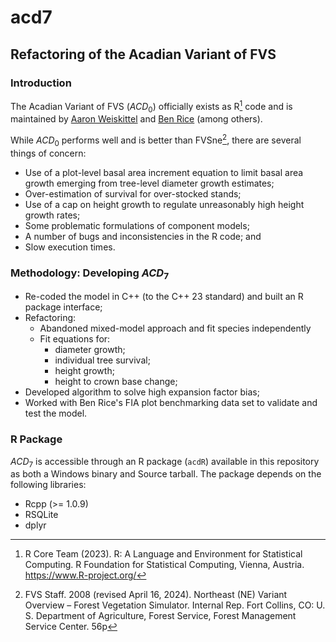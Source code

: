 # acd7

## Refactoring of the Acadian Variant of FVS

### Introduction

The Acadian Variant of FVS ($ACD_0$) officially exists as R[^readme-1] code and is maintained by [Aaron Weiskittel](mailto:aaron.weiskittel@umaine.edu) and [Ben Rice](mailto:midgard.natural.resources@gmail.com) (among others).

[^readme-1]: R Core Team (2023). R: A Language and Environment for Statistical Computing. R Foundation for Statistical Computing, Vienna, Austria. <https://www.R-project.org/>

While $ACD_0$ performs well and is better than FVSne[^readme-2], there are several things of concern:

[^readme-2]: FVS Staff. 2008 (revised April 16, 2024). Northeast (NE) Variant Overview – Forest Vegetation Simulator. Internal Rep. Fort Collins, CO: U. S. Department of Agriculture, Forest Service, Forest Management Service Center. 56p

-   Use of a plot-level basal area increment equation to limit basal area growth emerging from tree-level diameter growth estimates;
-   Over-estimation of survival for over-stocked stands;
-   Use of a cap on height growth to regulate unreasonably high height growth rates;
-   Some problematic formulations of component models;
-   A number of bugs and inconsistencies in the R code; and
-   Slow execution times.

### Methodology: Developing $ACD_7$

-   Re-coded the model in C++ (to the C++ 23 standard) and built an R package interface;
-   Refactoring:
    -   Abandoned mixed-model approach and fit species independently
    -   Fit equations for:
        -   diameter growth;
        -   individual tree survival;
        -   height growth;
        -   height to crown base change;
-   Developed algorithm to solve high expansion factor bias;
-   Worked with Ben Rice's FIA plot benchmarking data set to validate and test the model.

### R Package

$ACD_7$ is accessible through an R package (`acdR`) available in this repository as both a Windows binary and Source tarball. 
The package depends on the following libraries:

* Rcpp (>= 1.0.9)
* RSQLite
* dplyr
 

